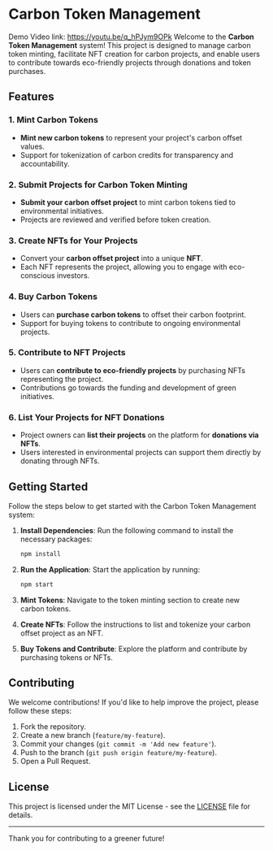 # Carbon Token Management
Demo Video link: https://youtu.be/q_hPJym9OPk
Welcome to the **Carbon Token Management** system! This project is designed to manage carbon token minting, facilitate NFT creation for carbon projects, and enable users to contribute towards eco-friendly projects through donations and token purchases.

## Features

### 1. Mint Carbon Tokens
- **Mint new carbon tokens** to represent your project's carbon offset values.
- Support for tokenization of carbon credits for transparency and accountability.

### 2. Submit Projects for Carbon Token Minting
- **Submit your carbon offset project** to mint carbon tokens tied to environmental initiatives.
- Projects are reviewed and verified before token creation.

### 3. Create NFTs for Your Projects
- Convert your **carbon offset project** into a unique **NFT**.
- Each NFT represents the project, allowing you to engage with eco-conscious investors.

### 4. Buy Carbon Tokens
- Users can **purchase carbon tokens** to offset their carbon footprint.
- Support for buying tokens to contribute to ongoing environmental projects.

### 5. Contribute to NFT Projects
- Users can **contribute to eco-friendly projects** by purchasing NFTs representing the project.
- Contributions go towards the funding and development of green initiatives.

### 6. List Your Projects for NFT Donations
- Project owners can **list their projects** on the platform for **donations via NFTs**.
- Users interested in environmental projects can support them directly by donating through NFTs.

## Getting Started

Follow the steps below to get started with the Carbon Token Management system:

1. **Install Dependencies**: Run the following command to install the necessary packages:

    ```bash
    npm install
    ```

2. **Run the Application**: Start the application by running:

    ```bash
    npm start
    ```

3. **Mint Tokens**: Navigate to the token minting section to create new carbon tokens.

4. **Create NFTs**: Follow the instructions to list and tokenize your carbon offset project as an NFT.

5. **Buy Tokens and Contribute**: Explore the platform and contribute by purchasing tokens or NFTs.

## Contributing

We welcome contributions! If you'd like to help improve the project, please follow these steps:

1. Fork the repository.
2. Create a new branch (`feature/my-feature`).
3. Commit your changes (`git commit -m 'Add new feature'`).
4. Push to the branch (`git push origin feature/my-feature`).
5. Open a Pull Request.

## License

This project is licensed under the MIT License - see the [LICENSE](LICENSE) file for details.

---

Thank you for contributing to a greener future!
